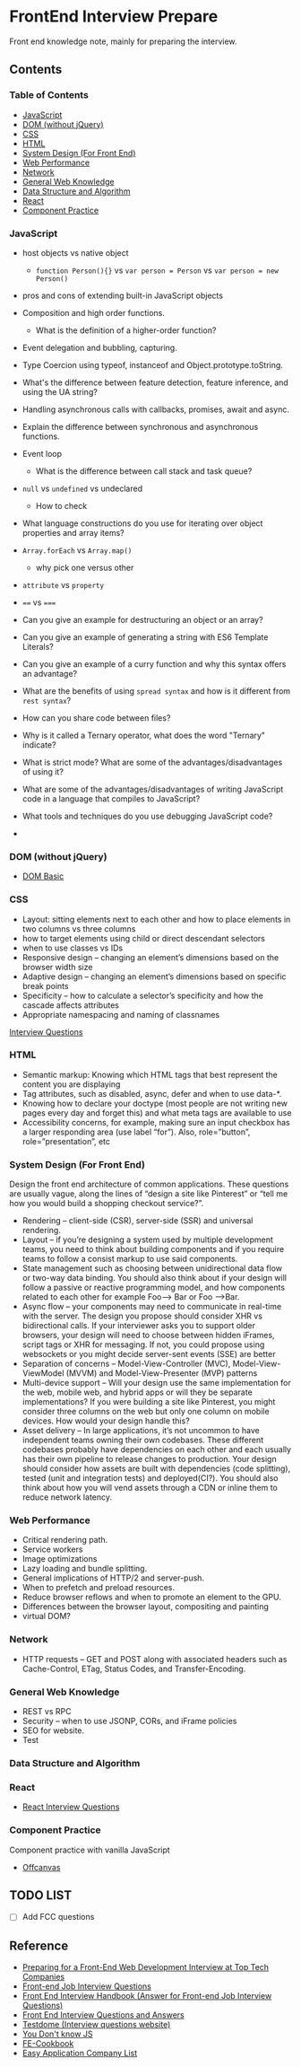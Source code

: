 # FrontEnd Interview Prepare <!-- omit in toc -->
Front end knowledge note, mainly for preparing the interview.

## Contents <!-- omit in toc -->
### Table of Contents <!-- omit in toc -->
- [JavaScript](#javascript)
- [DOM (without jQuery)](#dom-without-jquery)
- [CSS](#css)
- [HTML](#html)
- [System Design (For Front End)](#system-design-for-front-end)
- [Web Performance](#web-performance)
- [Network](#network)
- [General Web Knowledge](#general-web-knowledge)
- [Data Structure and Algorithm](#data-structure-and-algorithm)
- [React](#react)
- [Component Practice](#component-practice)

### JavaScript


- host objects vs native object
  - `function Person(){}` vs `var person = Person` vs `var person = new Person()`
- pros and cons of extending built-in JavaScript objects
- Composition and high order functions.
  - What is the definition of a higher-order function?
- Event delegation and bubbling, capturing.
- Type Coercion using typeof, instanceof and Object.prototype.toString.
- What's the difference between feature detection, feature inference, and using the UA string?
- Handling asynchronous calls with callbacks, promises, await and async.
- Explain the difference between synchronous and asynchronous functions.

- Event loop
  - What is the difference between call stack and task queue?
- `null` vs `undefined` vs undeclared
  - How to check
- What language constructions do you use for iterating over object properties and array items?
- `Array.forEach` vs `Array.map()`
  - why pick one versus other
- `attribute` vs `property`
- `==` vs `===`

- Can you give an example for destructuring an object or an array?
- Can you give an example of generating a string with ES6 Template Literals?
- Can you give an example of a curry function and why this syntax offers an advantage?
- What are the benefits of using `spread syntax` and how is it different from `rest syntax`?
- How can you share code between files?

- Why is it called a Ternary operator, what does the word "Ternary" indicate?
- What is strict mode? What are some of the advantages/disadvantages of using it?
- What are some of the advantages/disadvantages of writing JavaScript code in a language that compiles to JavaScript?
- What tools and techniques do you use debugging JavaScript code?
-

### DOM (without jQuery)
- [DOM Basic](/src/dom/dom.md)

### CSS
-  Layout: sitting elements next to each other and how to place elements in two columns vs three columns
-  how to target elements using child or direct descendant selectors
-  when to use classes vs IDs
-  Responsive design – changing an element’s dimensions based on the browser width size
-  Adaptive design – changing an element’s dimensions based on specific break points
-  Specificity – how to calculate a selector’s specificity and how the cascade affects attributes
-  Appropriate namespacing and naming of classnames

[Interview Questions](src/css/interview.md)

### HTML
- Semantic markup: Knowing which HTML tags that best represent the content you are displaying
- Tag attributes, such as disabled, async, defer and when to use data-*.
- Knowing how to declare your doctype (most people are not writing new pages every day and forget this) and what meta tags are available to use
- Accessibility concerns, for example, making sure an input checkbox has a larger responding area (use label “for”). Also, role=”button”, role=”presentation”, etc

### System Design (For Front End)
Design the front end architecture of common applications. These questions are usually vague, along the lines of “design a site like Pinterest” or “tell me how you would build a shopping checkout service?”.

- Rendering – client-side (CSR), server-side (SSR) and universal rendering.
- Layout – if you’re designing a system used by multiple development teams, you need to think about building components and if you require teams to follow a consist markup to use said components.
- State management such as choosing between unidirectional data flow or two-way data binding. You should also think about if your design will follow a passive or reactive programming model, and how components related to each other for example Foo–> Bar or Foo –>Bar.
- Async flow – your components may need to communicate in real-time with the server. The design you propose should consider XHR vs bidirectional calls. If your interviewer asks you to support older browsers, your design will need to choose between hidden iFrames, script tags or XHR for messaging. If not, you could propose using websockets or you might decide server-sent events (SSE) are better
- Separation of concerns – Model-View-Controller (MVC), Model-View-ViewModel (MVVM) and Model-View-Presenter (MVP) patterns
- Multi-device support – Will your design use the same implementation for the web, mobile web, and hybrid apps or will they be separate implementations? If you were building a site like Pinterest, you might consider three columns on the web but only one column on mobile devices. How would your design handle this?
- Asset delivery – In large applications, it’s not uncommon to have independent teams owning their own codebases. These different codebases probably have dependencies on each other and each usually has their own pipeline to release changes to production. Your design should consider how assets are built with dependencies (code splitting), tested (unit and integration tests) and deployed(CI?). You should also think about how you will vend assets through a CDN or inline them to reduce network latency.

### Web Performance
- Critical rendering path.
- Service workers
- Image optimizations
- Lazy loading and bundle splitting.
- General implications of HTTP/2 and server-push.
- When to prefetch and preload resources.
- Reduce browser reflows and when to promote an element to the GPU.
- Differences between the browser layout, compositing and painting
- virtual DOM?

### Network
- HTTP requests – GET and POST along with associated headers such as Cache-Control, ETag, Status Codes, and Transfer-Encoding.

### General Web Knowledge
- REST vs RPC
- Security – when to use JSONP, CORs, and iFrame policies
- SEO for website.
- Test

### Data Structure and Algorithm

### React
- [React Interview Questions](src/react/interview.md)

### Component Practice
Component practice with vanilla JavaScript
- [Offcanvas](https://codepen.io/dingjy94/pen/zVEQPY?editors=1111)
## TODO LIST <!-- omit in toc -->
- [ ] Add FCC questions

## Reference <!-- omit in toc -->
- [Preparing for a Front-End Web Development Interview at Top Tech Companies](http://davidshariff.com/blog/preparing-for-a-front-end-web-development-interview-in-2017/)
- [Front-end Job Interview Questions](https://github.com/h5bp/Front-end-Developer-Interview-Questions)
- [Front End Interview Handbook (Answer for Front-end Job Interview Questions)](https://github.com/yangshun/front-end-interview-handbook)
- [Front End Interview Questions and Answers](https://github.com/wwwebman/front-end-interview-questions#javascript-coding-questions)
- [Testdome (Interview questions website)](https://www.testdome.com/d/javascript-interview-questions/2)
- [You Don't know JS](https://github.com/getify/You-Dont-Know-JS)
- [FE-Cookbook](https://github.com/hijiangtao/FE-Cookbook)
- [Easy Application Company List](https://github.com/j-delaney/easy-application)
